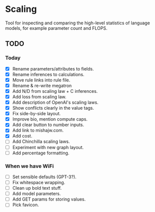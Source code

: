 # Scaling

Tool for inspecting and comparing the high-level statistics of language models, for example parameter count and FLOPS.

## TODO

### Today

- [x] Rename parameters/attributes to fields.
- [x] Rename inferences to calculations.
- [x] Move rule links into rule file.
- [x] Rename & re-write megatron
- [x] Add N/D from scaling law + C inferences.
- [x] Add loss from scaling law.
- [x] Add description of OpenAI's scaling laws.
- [x] Show conflicts clearly in the value tags.
- [x] Fix side-by-side layout.
- [x] Improve bio, mention compute caps.
- [x] Add clear button to number inputs.
- [x] Add link to mishajw.com.
- [x] Add cost.
- [ ] Add Chinchilla scaling laws.
- [ ] Experiment with new graph layout.
- [ ] Add percentage formatting.

### When we have WiFi

- [ ] Set sensible defaults (GPT-3?).
- [ ] Fix whitespace wrapping.
- [ ] Clean up bold text stuff.
- [ ] Add model parameters.
- [ ] Add GET params for storing values.
- [ ] Pick favicon.
